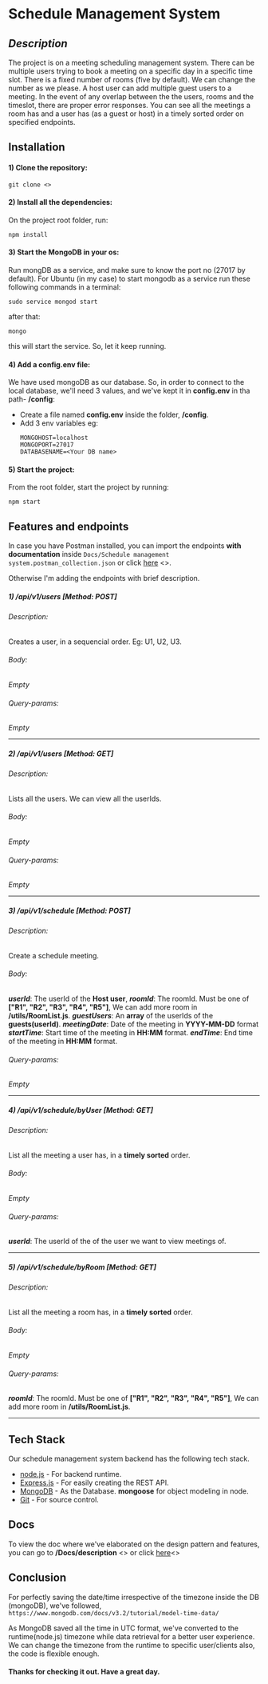 # Schedule Management System

## _Description_

The project is on a meeting scheduling management system. There can be multiple users trying to book a meeting on a specific day in a specific time slot. There is a fixed number of rooms (five by default). We can change the number as we please. A host user can add multiple guest users to a meeting. In the event of any overlap between the the users, rooms and the timeslot, there are proper error responses. You can see all the meetings a room has and a user has (as a guest or host) in a timely sorted order on specified endpoints.


## Installation

#### 1) Clone the repository:
    git clone <>
#### 2) Install all the dependencies:
On the project root folder, run:
    
    npm install
#### 3) Start the MongoDB in your os:
Run mongDB as a service, and make sure to know the port no (27017 by default).
For Ubuntu (in my case) to start mongodb as a service run these following commands in a terminal:
```
sudo service mongod start
```
after that:
```
mongo
```
this will start the service. So, let it keep running.

#### 4) Add a config.env file:
We have used mongoDB as our database. So, in order to connect to the local database, we'll need 3 values, and we've kept it in **config.env** in tha path-  **/config**:
    
- Create a file named **config.env** inside the folder, **/config**.
- Add 3 env variables eg:
    ```
    MONGOHOST=localhost
    MONGOPORT=27017
    DATABASENAME=<Your DB name>
    ```
#### 5) Start the project:
From the root folder, start the project by running:
   
    npm start
    
## Features and endpoints

In case you have Postman installed, you can import the endpoints **with documentation** inside
`Docs/Schedule management system.postman_collection.json`
or click [here]() <>.

Otherwise I'm adding the endpoints with brief description.

##### 1) /api/v1/users [Method: POST]
###### Description:
Creates a user, in a sequencial order. Eg: U1, U2, U3.
###### Body:
*Empty*
###### Query-params:
*Empty*
****
##### 2) /api/v1/users [Method: GET]
###### Description:
Lists all the users. We can view all the userIds.
###### Body:
*Empty*
###### Query-params:
*Empty*
****
##### 3) /api/v1/schedule [Method: POST]
###### Description:
Create a schedule meeting.
###### Body:
_**userId**_: The userId of the **Host user**,
_**roomId**_: The roomId. Must be one of **["R1", "R2", "R3", "R4", "R5"]**, We can add more room in **/utils/RoomList.js**.
_**guestUsers**_: An **array** of the userIds of the **guests(userId)**.
_**meetingDate**_: Date of the meeting in **YYYY-MM-DD** format
_**startTime**_: Start time of the meeting in **HH:MM** format.
_**endTime**_: End time of the meeting in **HH:MM** format.
###### Query-params:
*Empty*
****
##### 4) /api/v1/schedule/byUser [Method: GET]
###### Description:
List all the meeting a user has, in a **timely sorted** order.
###### Body:
*Empty*
###### Query-params:
_**userId**_: The userId of the of the user we want to view meetings of.
****
##### 5) /api/v1/schedule/byRoom [Method: GET]
###### Description:
List all the meeting a room has, in a **timely sorted** order.
###### Body:
*Empty*
###### Query-params:
_**roomId**_: The roomId. Must be one of **["R1", "R2", "R3", "R4", "R5"]**, We can add more room in **/utils/RoomList.js**.
****

## Tech Stack

Our schedule management system backend has the following tech stack.

- [node.js](https://nodejs.org/en/) - For backend runtime.
- [Express.js](https://expressjs.com) - For easily creating the REST API.
- [MongoDB](https://www.mongodb.com) - As the Database. **mongoose** for object modeling in node.
- [Git](https://git-scm.com) - For source control.

## Docs
To view the doc where we've elaborated on the design pattern and features, you can go to **/Docs/description** <> or click [here]()<>

## Conclusion
For perfectly saving the date/time irrespective of the timezone inside the DB (mongoDB), we've followed, 
`https://www.mongodb.com/docs/v3.2/tutorial/model-time-data/`

As MongoDB saved all the time in UTC format, we've converted to the runtime(node.js) timezone while data retrieval for a better user experience.
We can change the timezone from the runtime to specific user/clients also, the code is flexible enough.


#### Thanks for checking it out. Have a great day.